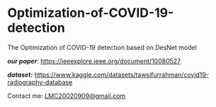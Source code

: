 # Optimization-of-COVID-19-detection
The Optimization of COVID-19 detection based on DesNet model

***our paper***: https://ieeexplore.ieee.org/document/10080527

***dataset:*** https://www.kaggle.com/datasets/tawsifurrahman/covid19-radiography-database

Contact me: LMC20020909@gmail.com
